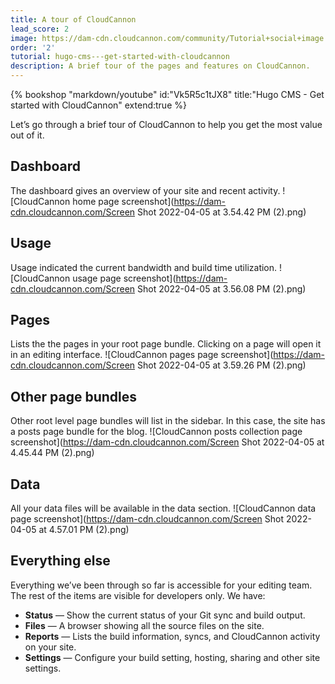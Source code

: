 ```yaml
---
title: A tour of CloudCannon
lead_score: 2
image: https://dam-cdn.cloudcannon.com/community/Tutorial+social+image.png
order: '2'
tutorial: hugo-cms---get-started-with-cloudcannon
description: A brief tour of the pages and features on CloudCannon.
---
```


{% bookshop "markdown/youtube" id:"Vk5R5c1tJX8" title:"Hugo CMS - Get started with CloudCannon" extend:true %}

Let’s go through a brief tour of CloudCannon to help you get the most value out of it.

## Dashboard

The dashboard gives an overview of your site and recent activity.
![CloudCannon home page screenshot](https://dam-cdn.cloudcannon.com/Screen Shot 2022-04-05 at 3.54.42 PM (2).png)
 
## Usage

Usage indicated the current bandwidth and build time utilization.
![CloudCannon usage page screenshot](https://dam-cdn.cloudcannon.com/Screen Shot 2022-04-05 at 3.56.08 PM (2).png)
 
## Pages

Lists the the pages in your root page bundle. Clicking on a page will open it in an editing interface.
![CloudCannon pages page screenshot](https://dam-cdn.cloudcannon.com/Screen Shot 2022-04-05 at 3.59.26 PM (2).png)
 
## Other page bundles

Other root level page bundles will list in the sidebar. In this case, the site has a posts page bundle for the blog.
![CloudCannon posts collection page screenshot](https://dam-cdn.cloudcannon.com/Screen Shot 2022-04-05 at 4.45.44 PM (2).png)
 
## Data

All your data files will be available in the data section.
![CloudCannon data page screenshot](https://dam-cdn.cloudcannon.com/Screen Shot 2022-04-05 at 4.57.01 PM (2).png)
 
## Everything else

Everything we’ve been through so far is accessible for your editing team. The rest of the items are visible for developers only. We have:

* **Status** — Show the current status of your Git sync and build output.
* **Files** — A browser showing all the source files on the site.
* **Reports** — Lists the build information, syncs, and CloudCannon activity on your site.
* **Settings** — Configure your build setting, hosting, sharing and other site settings.
